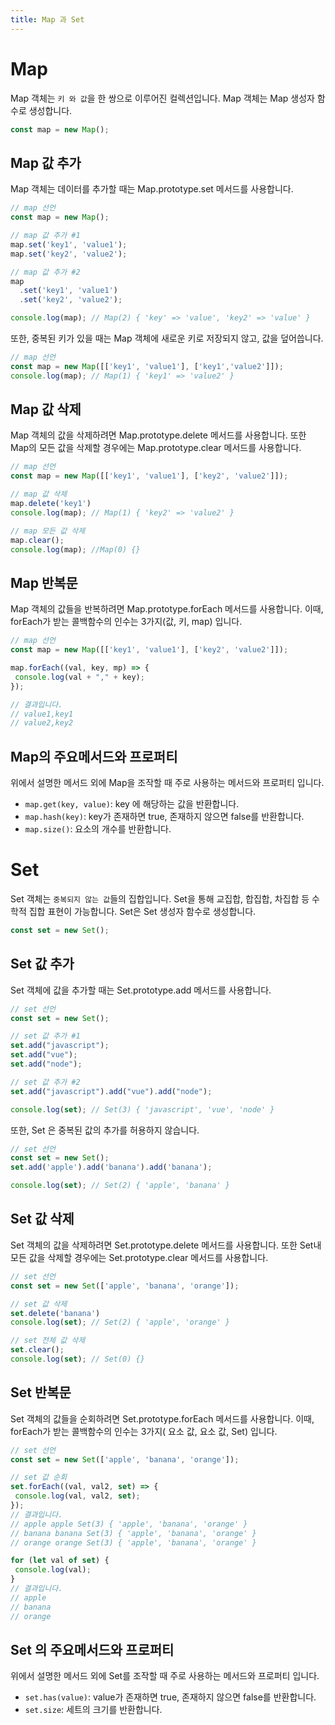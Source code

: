 ```yaml
---
title: Map 과 Set
---
```


# Map

Map 객체는 `키 와 값`을 한 쌍으로 이루어진 컬렉션입니다. Map 객체는 Map 생성자 함수로 생성합니다.

```js
const map = new Map();
```

## Map 값 추가

Map 객체는 데이터를 추가할 때는 Map.prototype.set 메서드를 사용합니다.

```js
// map 선언
const map = new Map();

// map 값 추가 #1
map.set('key1', 'value1');
map.set('key2', 'value2');

// map 값 추가 #2
map
  .set('key1', 'value1')
  .set('key2', 'value2');

console.log(map); // Map(2) { 'key' => 'value', 'key2' => 'value' }
```

또한, 중복된 키가 있을 때는 Map 객체에 새로운 키로 저장되지 않고, 값을 덮어씁니다.

```js
// map 선언
const map = new Map([['key1', 'value1'], ['key1','value2']]);
console.log(map); // Map(1) { 'key1' => 'value2' }
```
 ## Map 값 삭제

 Map 객체의 값을 삭제하려면 Map.prototype.delete 메서드를 사용합니다. 또한 Map의 모든 값을 삭제할 경우에는
 Map.prototype.clear 메서드를 사용합니다.

 ```js
 // map 선언
const map = new Map([['key1', 'value1'], ['key2', 'value2']]);

// map 값 삭제
map.delete('key1')
console.log(map); // Map(1) { 'key2' => 'value2' }

// map 모든 값 삭제
map.clear();
console.log(map); //Map(0) {}
```

## Map 반복문

Map 객체의 값들을 반복하려면 Map.prototype.forEach 메서드를 사용합니다. 이때, forEach가 받는 콜백함수의 인수는 3가지(값, 키, map) 입니다.

 ```js
 // map 선언
const map = new Map([['key1', 'value1'], ['key2', 'value2']]);

map.forEach((val, key, mp) => {
  console.log(val + "," + key);
});

// 결과입니다.
// value1,key1
// value2,key2
```

## Map의 주요메서드와 프로퍼티

위에서 설명한 메서드 외에 Map을 조작할 때 주로 사용하는 메서드와 프로퍼티 입니다.

- `map.get(key, value)`: key 에 해당하는 값을 반환합니다.
- `map.hash(key)`: key가 존재하면 true, 존재하지 않으면 false를 반환합니다.
- `map.size()`: 요소의 개수를 반환합니다.


# Set

Set 객체는 `중복되지 않는 값`들의 집합입니다. Set을 통해 교집합, 합집합, 차집합 등 수학적 집합 표현이 가능합니다.
Set은 Set 생성자 함수로 생성합니다.

```js
const set = new Set();
```

## Set 값 추가

Set 객체에 값을 추가할 때는 Set.prototype.add 메서드를 사용합니다.

```js
// set 선언
const set = new Set();

// set 값 추가 #1
set.add("javascript");
set.add("vue");
set.add("node");

// set 값 추가 #2
set.add("javascript").add("vue").add("node");

console.log(set); // Set(3) { 'javascript', 'vue', 'node' }
```

또한, Set 은 중복된 값의 추가를 허용하지 않습니다.

```js
// set 선언
const set = new Set();
set.add('apple').add('banana').add('banana');

console.log(set); // Set(2) { 'apple', 'banana' }
```
 ## Set 값 삭제
 
Set 객체의 값을 삭제하려면 Set.prototype.delete 메서드를 사용합니다. 또한 Set내 모든 값을 삭제할 경우에는
Set.prototype.clear 메서드를 사용합니다.

```js
// set 선언
const set = new Set(['apple', 'banana', 'orange']);

// set 값 삭제
set.delete('banana')
console.log(set); // Set(2) { 'apple', 'orange' }

// set 전체 값 삭제
set.clear();
console.log(set); // Set(0) {}
```

## Set 반복문

Set 객체의 값들을 순회하려면 Set.prototype.forEach 메서드를 사용합니다. 이때, forEach가 받는 콜백함수의 인수는 3가지( 요소 값, 요소 값, Set) 입니다.

 ```js
// set 선언
const set = new Set(['apple', 'banana', 'orange']);

// set 값 순회
set.forEach((val, val2, set) => {
  console.log(val, val2, set);
});
// 결과입니다.
// apple apple Set(3) { 'apple', 'banana', 'orange' }
// banana banana Set(3) { 'apple', 'banana', 'orange' }
// orange orange Set(3) { 'apple', 'banana', 'orange' }

for (let val of set) {
  console.log(val);
}
// 결과입니다.
// apple
// banana
// orange
```

## Set 의 주요메서드와 프로퍼티

위에서 설명한 메서드 외에 Set를 조작할 때 주로 사용하는 메서드와 프로퍼티 입니다.

- `set.has(value)`: value가 존재하면 true, 존재하지 않으면 false를 반환합니다.
- `set.size`: 세트의 크기를 반환합니다.
